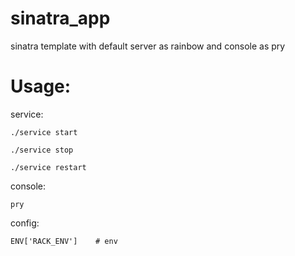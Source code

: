 sinatra_app
===========

sinatra template with default server as rainbow and console as pry

Usage:
=================

service:

```
./service start

./service stop

./service restart
```

console:

```
pry

```

config:

```
ENV['RACK_ENV']    # env
```

